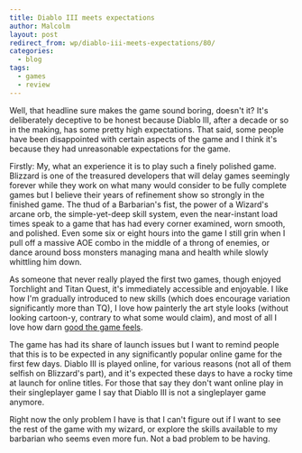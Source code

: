 ```yaml
---
title: Diablo III meets expectations
author: Malcolm
layout: post
redirect_from: wp/diablo-iii-meets-expectations/80/
categories:
  - blog
tags:
  - games
  - review
---
```

Well, that headline sure makes the game sound boring, doesn't it? It's deliberately deceptive to be honest because Diablo III, after a decade or so in the making, has some pretty high expectations. That said, some people have been disappointed with certain aspects of the game and I think it's because they had unreasonable expectations for the game.

Firstly: My, what an experience it is to play such a finely polished game. Blizzard is one of the treasured developers that will delay games seemingly forever while they work on what many would consider to be fully complete games but I believe their years of refinement show so strongly in the finished game. The thud of a Barbarian's fist, the power of a Wizard's arcane orb, the simple-yet-deep skill system, even the near-instant load times speak to a game that has had every corner examined, worn smooth, and polished. Even some six or eight hours into the game I still grin when I pull off a massive AOE combo in the middle of a throng of enemies, or dance around boss monsters managing mana and health while slowly whittling him down.

As someone that never really played the first two games, though enjoyed Torchlight and Titan Quest, it's immediately accessible and enjoyable. I like how I'm gradually introduced to new skills (which does encourage variation significantly more than TQ), I love how painterly the art style looks (without looking cartoon-y, contrary to what some would claim), and most of all I love how darn [good the game feels][1].

The game has had its share of launch issues but I want to remind people that this is to be expected in any significantly popular online game for the first few days. Diablo III is played online, for various reasons (not all of them selfish on Blizzard's part), and it's expected these days to have a rocky time at launch for online titles. For those that say they don't want online play in their singleplayer game I say that Diablo III is not a singleplayer game anymore.

Right now the only problem I have is that I can't figure out if I want to see the rest of the game with my wizard, or explore the skills available to my barbarian who seems even more fun. Not a bad problem to be having.

 [1]: http://www.malcolmcrum.com/wp/what-makes-a-game-feel-good/36/ "What makes a game feel good?"